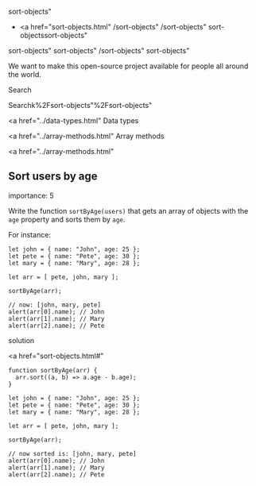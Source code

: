 sort-objects"

- <a href="sort-objects.html"
  /sort-objects"
  /sort-objects"
  sort-objectssort-objects"

<!-- -->

sort-objects"
sort-objects"
/sort-objects"
sort-objects"

We want to make this open-source project available for people all around the world.

Search

Searchk%2Fsort-objects"%2Fsort-objects" </a>

<a href="../data-types.html" Data types</span></a>

<a href="../array-methods.html" Array methods</span></a>

<a href="../array-methods.html"

## Sort users by age

<span class="task__importance" title="How important is the task, from 1 to 5">importance: 5</span>

Write the function `sortByAge(users)` that gets an array of objects with the `age` property and sorts them by `age`.

For instance:

    let john = { name: "John", age: 25 };
    let pete = { name: "Pete", age: 30 };
    let mary = { name: "Mary", age: 28 };

    let arr = [ pete, john, mary ];

    sortByAge(arr);

    // now: [john, mary, pete]
    alert(arr[0].name); // John
    alert(arr[1].name); // Mary
    alert(arr[2].name); // Pete

solution

<a href="sort-objects.html#"
<a href="sort-objects.html#" class="toolbar__button toolbar__button_edit" title="open in sandbox"></a>

    function sortByAge(arr) {
      arr.sort((a, b) => a.age - b.age);
    }

    let john = { name: "John", age: 25 };
    let pete = { name: "Pete", age: 30 };
    let mary = { name: "Mary", age: 28 };

    let arr = [ pete, john, mary ];

    sortByAge(arr);

    // now sorted is: [john, mary, pete]
    alert(arr[0].name); // John
    alert(arr[1].name); // Mary
    alert(arr[2].name); // Pete

